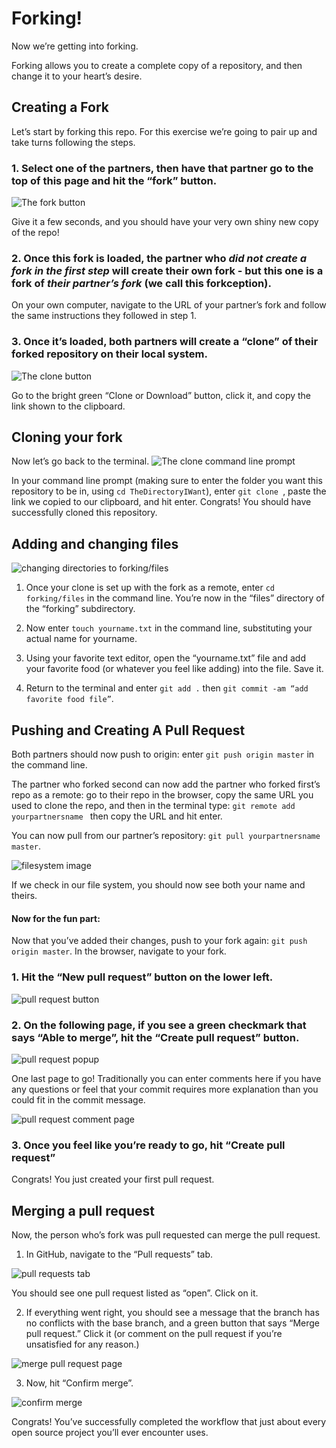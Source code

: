 # Forking!

Now we’re getting into forking.

Forking allows you to create a complete copy of a repository, and then change it to your heart’s desire.

## Creating a Fork

Let’s start by forking this repo. For this exercise we’re going to pair up and take turns following the steps.

### 1. Select one of the partners, then have that partner go to the top of this page and hit the “fork” button.


![The fork button](../img/forkbutton.png)

Give it a few seconds, and you should have your very own shiny new copy of the repo!

### 2. Once this fork is loaded, the partner who *did not create a fork in the first step* will create their own fork - but this one is a fork of *their partner’s fork* (we call this forkception).

On your own computer, navigate to the URL of your partner’s fork and follow the same instructions they followed in step 1.


### 3. Once it’s loaded, both partners will create a “clone” of their forked repository on their local system.

![The clone button](../img/clonebutton.png)

Go to the bright green “Clone or Download” button, click it, and copy the link shown to the clipboard.

## Cloning your fork

Now let’s go back to the terminal.
![The clone command line prompt](../img/clone_prompt.png)

In your command line prompt (making sure to enter the folder you want this repository to be in, using `cd TheDirectoryIWant`), enter
`git clone `, paste the link we copied to our clipboard, and hit enter. Congrats! You should have successfully cloned this repository.

## Adding and changing files

![changing directories to forking/files](../img/cd_fork.png)
 1. Once your clone is set up with the fork as a remote, enter `cd forking/files` in the command line.
You’re now in the “files” directory of the “forking” subdirectory.

 2. Now enter `touch yourname.txt` in the command line, substituting your actual name for yourname.

 3. Using your favorite text editor, open the “yourname.txt” file and add your favorite food (or whatever you feel like adding) into the file. Save it.

 4. Return to the terminal and enter `git add .` then `git commit -am “add favorite food file”`.

## Pushing and Creating A Pull Request

Both partners should now push to origin: enter `git push origin master` in the command line.


The partner who forked second can now add the partner who forked first’s repo as a remote: go to their repo in the browser, copy the same URL you used to clone the repo, and then in the terminal type: `git remote add yourpartnersname ` then copy the URL and hit enter.

You can now pull from our partner’s repository: `git pull yourpartnersname master`.

![filesystem image](../img/filesystem.png)

If we check in our file system, you should now see both your name and theirs.

#### Now for the fun part:

Now that you’ve added their changes, push to your fork again: `git push origin master`. In the browser, navigate to your fork.


### 1. Hit the “New pull request” button on the lower left.

![pull request button](../img/pr_button.png)

### 2. On the following page, if you see a green checkmark that says “Able to merge”, hit the “Create pull request” button.

![pull request popup](../img/pr_page.png)

One last page to go! Traditionally you can enter comments here if you have any questions or feel that your commit requires more explanation than you could fit in the commit message.

![pull request comment page](../img/pr_commentary.png)

### 3. Once you feel like you’re ready to go, hit “Create pull request”

Congrats! You just created your first pull request.

## Merging a pull request

Now, the person who’s fork was pull requested can merge the pull request.

1. In GitHub, navigate to the “Pull requests” tab.

![pull requests tab](../img/pr_tab.png)

You should see one pull request listed as “open”. Click on it.

2. If everything went right, you should see a message that the branch has no conflicts with the base branch, and a green button that says “Merge pull request.” Click it (or comment on the pull request if you’re unsatisfied for any reason.)

![merge pull request page](../img/mergedpr.png)

3. Now, hit “Confirm merge”.

![confirm merge](../img/confirm_merge.png)

Congrats! You’ve successfully completed the workflow that just about every open source project you’ll ever encounter uses.
